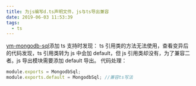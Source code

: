 ```yaml
---
title: 为js编写d.ts声明文件，js与ts导出兼容
date: 2019-06-03 11:53:39
tags:
  - ts
---
```


[ym-mongodb-sql](https://github.com/fanyingmao/ym-mongodb-sql)添加 ts 支持时发现：
ts 引用类的方法无法使用，查看变异后的代码发现，ts 引用类转为 js 中会加 default，但 js 引用类却没有，为了兼容二者。js 导出模块需要添加 default 导出。
代码处理：

```js
module.exports = MongodbSql;
module.exports.default = MongodbSql; //兼容ts写法
```
